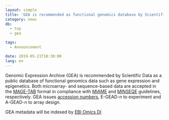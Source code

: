 ```yaml
---
layout: simple
title: 'GEA is recommended as functional genomics database by Scientific Data'
category: news
db:
  - top
  - gea

tags:
  - Announcement

date: 2019-05-21T10:30:00
lang: en
---
```


<p>Genomic Expression Archive (GEA) is recommended by Scientific Data as a public database of functional genomics data such as gene expression and epigenetics.
    Both microarray- and sequence-based data are accepted in the <a href="https://www.ebi.ac.uk/arrayexpress/help/magetab_spec.html">MAGE-TAB</a> format in compliance with <a href="http://fged.org/projects/miame/">MIAME</a> and <a href="http://fged.org/projects/minseqe/">MINSEQE</a> guidelines, respectively. GEA issues <a href="/gea/overview-e.html#acc">accession numbers</a>, E-GEAD-n to experiment and A-GEAD-n to array design.</p>

<p>GEA metadata will be indexed by <a href="https://www.omicsdi.org/">EBI Omics DI</a></p>
